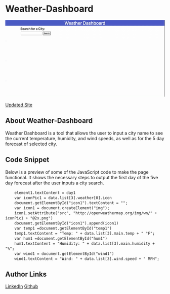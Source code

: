 # Weather-Dashboard

![Site Image](./assets/images/Weather%20Dashboard.gif)

[Updated Site](https://senaygebrat.github.io/Weather-Dashboard/)

## About Weather-Dashboard

Weather Dashboard is a tool that allows the user to input a city name to see the current temperature, humidity, and wind speeds, as well as for the 5 day forecast of selected city.

## Code Snippet

Below is a preview of some of the JavaScript code to make the page functional. It shows the necessary steps to output the first day of the five day forecast after the user inputs a city search.

```var element1 = document.getElementById("date-day-1")
    element1.textContent = day1
    var iconPic1 = data.list[3].weather[0].icon
    document.getElementById("icon1").textContent = "";
    var icon1 = document.createElement("img");
    icon1.setAttribute("src", "http://openweathermap.org/img/wn/" + iconPic1 + "@2x.png")
    document.getElementById("icon1").append(icon1)
    var temp1 =document.getElementById("temp1")
    temp1.textContent = "Temp: " + data.list[3].main.temp + " °F";
    var hum1 =document.getElementById("hum1")
    hum1.textContent = "Humidity: " + data.list[3].main.humidity + "%";
    var wind1 = document.getElementById("wind1")
    wind1.textContent = "Wind: " + data.list[3].wind.speed + " MPH";
```

## Author Links

[LinkedIn](https://www.linkedin.com/in/senay-gebrat-566b78250/)
[Github](https://github.com/senaygebrat)

<!--
1. Gather the value of the user's input when they click the "search" button
2. Using this value, you will pass it into the api call
3. Then you will need variables that grab HTML elements of where you want to display the data
4. Make the innerText of these HTML elements equal to the date, temp, etc

-Well, you do grab the user input value on line 48 (59) of the screenshot that I sent
-From here you need to correctly implement the fetch call in the currentDay() function and get the response

Similarly to your getApi() function
-For the current day you can just create variables that select the HTML element.
-For the future days, you may want to dynamically create the elements (in regards to line 6!!!!)
-->
